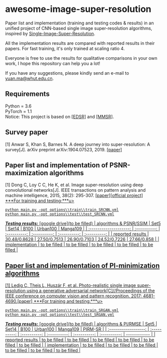 # awesome-image-super-resolution
Paper list and implementation  (training and testing codes & results) in an unified project of CNN-based single image super-resolution algorithms, inspired by [Single-Image-Super-Resolution](https://github.com/YapengTian/Single-Image-Super-Resolution).

All the implementation results are compared with reported results in their papers. For fast training, it's only trained at scaling ratio 4.

Everyone is free to use the results for qualitative comparisons in your own work, I hope this repository can help you a lot!

If you have any suggestions, please kindly send an e-mail to yuan.ma@whut.edu.cn.
## Requirements
Python = 3.6  
PyTorch = 1.1  
Notice: This project is based on [[EDSR]](https://github.com/thstkdgus35/EDSR-PyTorch) and [[MMSR]](https://github.com/open-mmlab/mmsr).

## Survey paper
[1] Anwar S, Khan S, Barnes N. A deep journey into super-resolution: A survey[J]. arXiv preprint arXiv:1904.07523, 2019. [[paper]](https://arxiv.org/pdf/1904.07523.pdf)

## Paper list and implementation of PSNR-maximization algorithms
[1] Dong C, Loy C C, He K, et al. Image super-resolution using deep convolutional networks[J]. IEEE transactions on pattern analysis and machine intelligence, 2015, 38(2): 295-307. [[paper]](http://mmlab.ie.cuhk.edu.hk/projects/SRCNN.html)[[official project]](http://mmlab.ie.cuhk.edu.hk/projects/SRCNN.html)  
<u>***For training and testing:***u>
```
python main.py -opt options\\train\\train_SRCNN.yml
python main.py -opt options\\test\\test_SRCNN.yml
```
<u>***Testing results:***</u>	[google drive](to be filled)
| algorithms & PSNR/SSIM |     Set5     |    Set14     |     B100     |   Urban100   |   Manga109   |
| :--------------------: | :----------: | :----------: | :----------: | :----------: | :----------: |
|    reported results    | 30.48/0.8628 | 27.50/0.7513 | 26.90/0.7103 | 24.52/0.7226 | 27.66/0.858  |
|     implementation     | to be filled | to be filled | to be filled | to be filled | to be filled |

## Paper list and implementation of PI-minimization algorithms
[1] Ledig C, Theis L, Huszár F, et al. Photo-realistic single image super-resolution using a generative adversarial network[C]//Proceedings of the IEEE conference on computer vision and pattern recognition. 2017: 4681-4690.[[paper]](https://arxiv.org/pdf/1609.04802.pdf)
<u>***For training and testing:***u>
```
python main.py -opt options\\train\\train_SRGAN.yml
python main.py -opt options\\test\\test_SRGAN.yml
```
<u>***Testing results:***</u>	[google drive](to be filled)
| algorithms & PI/RMSE |     Set5     |    Set14     |     B100     |   Urban100   |   Manga109   | PIRM-SR      |
| :------------------: | :----------: | :----------: | :----------: | :----------: | :----------: | ------------ |
|   reported results   | to be filled | to be filled | to be filled | to be filled | to be filled | to be filled |
|    implementation    | to be filled | to be filled | to be filled | to be filled | to be filled | to be filled |
